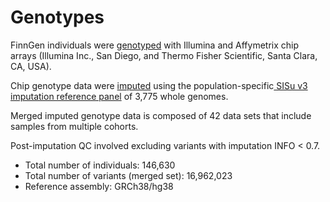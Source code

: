 # Genotypes

FinnGen individuals were [genotyped](genotype-data.md) with Illumina and Affymetrix chip arrays \(Illumina Inc., San Diego, and Thermo Fisher Scientific, Santa Clara, CA, USA\).

Chip genotype data were [imputed](genotype-imputation.md) using the population-specific[ SISu v3 imputation reference panel](sisu-reference-panel.md) of 3,775 whole genomes.

Merged imputed genotype data is composed of 42 data sets that include samples from multiple cohorts. 

Post-imputation QC involved excluding variants with imputation INFO &lt; 0.7.

* Total number of individuals: 146,630
* Total number of variants \(merged set\): 16,962,023
* Reference assembly: GRCh38/hg38

